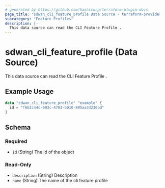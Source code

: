 ```yaml
---
# generated by https://github.com/hashicorp/terraform-plugin-docs
page_title: "sdwan_cli_feature_profile Data Source - terraform-provider-sdwan"
subcategory: "Feature Profiles"
description: |-
  This data source can read the CLI Feature Profile .
---
```


# sdwan_cli_feature_profile (Data Source)

This data source can read the CLI Feature Profile .

## Example Usage

```terraform
data "sdwan_cli_feature_profile" "example" {
  id = "f6b2c44c-693c-4763-b010-895aa3d236bd"
}
```

<!-- schema generated by tfplugindocs -->
## Schema

### Required

- `id` (String) The id of the object

### Read-Only

- `description` (String) Description
- `name` (String) The name of the cli feature profile
